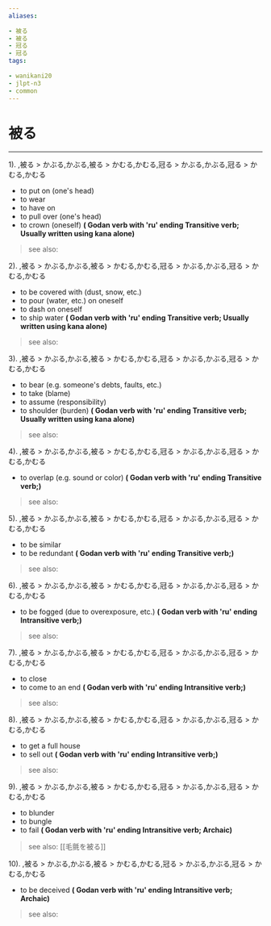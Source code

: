 ```yaml
---
aliases:
    
- 被る
- 被る
- 冠る
- 冠る
tags:
    
- wanikani20
- jlpt-n3
- common
---
```


# 被る
---
1).
,被る > かぶる,かぶる,被る > かむる,かむる,冠る > かぶる,かぶる,冠る > かむる,かむる

- to put on (one's head)
- to wear
- to have on
- to pull over (one's head)
- to crown (oneself)
**( Godan verb with 'ru' ending Transitive verb; Usually written using kana alone)**
> see also: 
            
2).
,被る > かぶる,かぶる,被る > かむる,かむる,冠る > かぶる,かぶる,冠る > かむる,かむる

- to be covered with (dust, snow, etc.)
- to pour (water, etc.) on oneself
- to dash on oneself
- to ship water
**( Godan verb with 'ru' ending Transitive verb; Usually written using kana alone)**
> see also: 
            
3).
,被る > かぶる,かぶる,被る > かむる,かむる,冠る > かぶる,かぶる,冠る > かむる,かむる

- to bear (e.g. someone's debts, faults, etc.)
- to take (blame)
- to assume (responsibility)
- to shoulder (burden)
**( Godan verb with 'ru' ending Transitive verb; Usually written using kana alone)**
> see also: 
            
4).
,被る > かぶる,かぶる,被る > かむる,かむる,冠る > かぶる,かぶる,冠る > かむる,かむる

- to overlap (e.g. sound or color)
**( Godan verb with 'ru' ending Transitive verb;)**
> see also: 
            
5).
,被る > かぶる,かぶる,被る > かむる,かむる,冠る > かぶる,かぶる,冠る > かむる,かむる

- to be similar
- to be redundant
**( Godan verb with 'ru' ending Transitive verb;)**
> see also: 
            
6).
,被る > かぶる,かぶる,被る > かむる,かむる,冠る > かぶる,かぶる,冠る > かむる,かむる

- to be fogged (due to overexposure, etc.)
**( Godan verb with 'ru' ending Intransitive verb;)**
> see also: 
            
7).
,被る > かぶる,かぶる,被る > かむる,かむる,冠る > かぶる,かぶる,冠る > かむる,かむる

- to close
- to come to an end
**( Godan verb with 'ru' ending Intransitive verb;)**
> see also: 
            
8).
,被る > かぶる,かぶる,被る > かむる,かむる,冠る > かぶる,かぶる,冠る > かむる,かむる

- to get a full house
- to sell out
**( Godan verb with 'ru' ending Intransitive verb;)**
> see also: 
            
9).
,被る > かぶる,かぶる,被る > かむる,かむる,冠る > かぶる,かぶる,冠る > かむる,かむる

- to blunder
- to bungle
- to fail
**( Godan verb with 'ru' ending Intransitive verb; Archaic)**
> see also:  [[毛氈を被る]]
            
10).
,被る > かぶる,かぶる,被る > かむる,かむる,冠る > かぶる,かぶる,冠る > かむる,かむる

- to be deceived
**( Godan verb with 'ru' ending Intransitive verb; Archaic)**
> see also: 
            